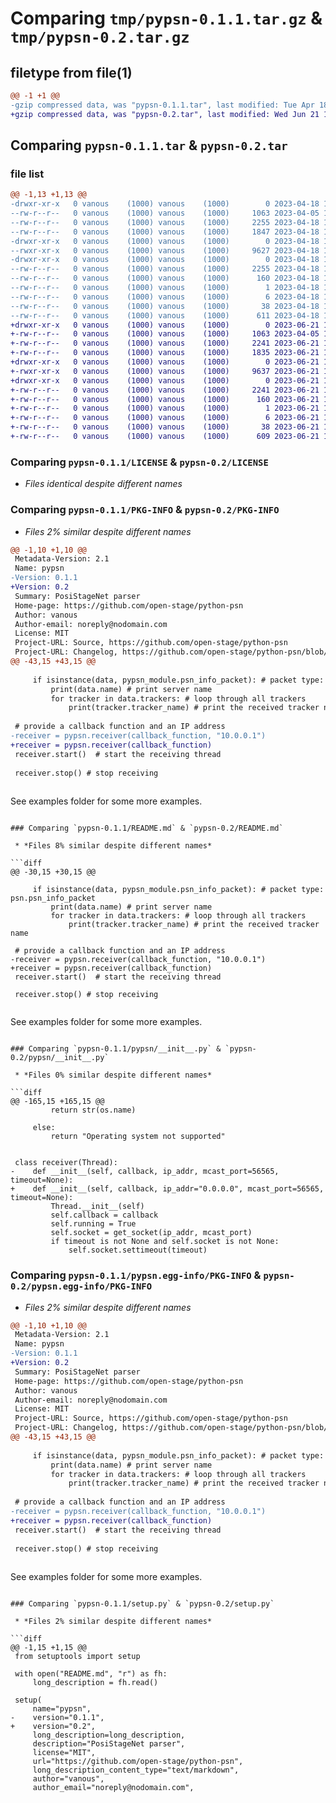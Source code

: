# Comparing `tmp/pypsn-0.1.1.tar.gz` & `tmp/pypsn-0.2.tar.gz`

## filetype from file(1)

```diff
@@ -1 +1 @@
-gzip compressed data, was "pypsn-0.1.1.tar", last modified: Tue Apr 18 12:02:00 2023, max compression
+gzip compressed data, was "pypsn-0.2.tar", last modified: Wed Jun 21 18:21:27 2023, max compression
```

## Comparing `pypsn-0.1.1.tar` & `pypsn-0.2.tar`

### file list

```diff
@@ -1,13 +1,13 @@
-drwxr-xr-x   0 vanous    (1000) vanous    (1000)        0 2023-04-18 12:02:00.553688 pypsn-0.1.1/
--rw-r--r--   0 vanous    (1000) vanous    (1000)     1063 2023-04-05 17:36:44.000000 pypsn-0.1.1/LICENSE
--rw-r--r--   0 vanous    (1000) vanous    (1000)     2255 2023-04-18 12:02:00.553688 pypsn-0.1.1/PKG-INFO
--rw-r--r--   0 vanous    (1000) vanous    (1000)     1847 2023-04-18 11:54:55.000000 pypsn-0.1.1/README.md
-drwxr-xr-x   0 vanous    (1000) vanous    (1000)        0 2023-04-18 12:02:00.553688 pypsn-0.1.1/pypsn/
--rwxr-xr-x   0 vanous    (1000) vanous    (1000)     9627 2023-04-18 11:58:57.000000 pypsn-0.1.1/pypsn/__init__.py
-drwxr-xr-x   0 vanous    (1000) vanous    (1000)        0 2023-04-18 12:02:00.553688 pypsn-0.1.1/pypsn.egg-info/
--rw-r--r--   0 vanous    (1000) vanous    (1000)     2255 2023-04-18 12:02:00.000000 pypsn-0.1.1/pypsn.egg-info/PKG-INFO
--rw-r--r--   0 vanous    (1000) vanous    (1000)      160 2023-04-18 12:02:00.000000 pypsn-0.1.1/pypsn.egg-info/SOURCES.txt
--rw-r--r--   0 vanous    (1000) vanous    (1000)        1 2023-04-18 12:02:00.000000 pypsn-0.1.1/pypsn.egg-info/dependency_links.txt
--rw-r--r--   0 vanous    (1000) vanous    (1000)        6 2023-04-18 12:02:00.000000 pypsn-0.1.1/pypsn.egg-info/top_level.txt
--rw-r--r--   0 vanous    (1000) vanous    (1000)       38 2023-04-18 12:02:00.553688 pypsn-0.1.1/setup.cfg
--rw-r--r--   0 vanous    (1000) vanous    (1000)      611 2023-04-18 11:52:07.000000 pypsn-0.1.1/setup.py
+drwxr-xr-x   0 vanous    (1000) vanous    (1000)        0 2023-06-21 18:21:27.256646 pypsn-0.2/
+-rw-r--r--   0 vanous    (1000) vanous    (1000)     1063 2023-04-05 17:36:44.000000 pypsn-0.2/LICENSE
+-rw-r--r--   0 vanous    (1000) vanous    (1000)     2241 2023-06-21 18:21:27.256646 pypsn-0.2/PKG-INFO
+-rw-r--r--   0 vanous    (1000) vanous    (1000)     1835 2023-06-21 18:03:36.000000 pypsn-0.2/README.md
+drwxr-xr-x   0 vanous    (1000) vanous    (1000)        0 2023-06-21 18:21:27.252646 pypsn-0.2/pypsn/
+-rwxr-xr-x   0 vanous    (1000) vanous    (1000)     9637 2023-06-21 18:03:13.000000 pypsn-0.2/pypsn/__init__.py
+drwxr-xr-x   0 vanous    (1000) vanous    (1000)        0 2023-06-21 18:21:27.256646 pypsn-0.2/pypsn.egg-info/
+-rw-r--r--   0 vanous    (1000) vanous    (1000)     2241 2023-06-21 18:21:27.000000 pypsn-0.2/pypsn.egg-info/PKG-INFO
+-rw-r--r--   0 vanous    (1000) vanous    (1000)      160 2023-06-21 18:21:27.000000 pypsn-0.2/pypsn.egg-info/SOURCES.txt
+-rw-r--r--   0 vanous    (1000) vanous    (1000)        1 2023-06-21 18:21:27.000000 pypsn-0.2/pypsn.egg-info/dependency_links.txt
+-rw-r--r--   0 vanous    (1000) vanous    (1000)        6 2023-06-21 18:21:27.000000 pypsn-0.2/pypsn.egg-info/top_level.txt
+-rw-r--r--   0 vanous    (1000) vanous    (1000)       38 2023-06-21 18:21:27.256646 pypsn-0.2/setup.cfg
+-rw-r--r--   0 vanous    (1000) vanous    (1000)      609 2023-06-21 18:09:36.000000 pypsn-0.2/setup.py
```

### Comparing `pypsn-0.1.1/LICENSE` & `pypsn-0.2/LICENSE`

 * *Files identical despite different names*

### Comparing `pypsn-0.1.1/PKG-INFO` & `pypsn-0.2/PKG-INFO`

 * *Files 2% similar despite different names*

```diff
@@ -1,10 +1,10 @@
 Metadata-Version: 2.1
 Name: pypsn
-Version: 0.1.1
+Version: 0.2
 Summary: PosiStageNet parser
 Home-page: https://github.com/open-stage/python-psn
 Author: vanous
 Author-email: noreply@nodomain.com
 License: MIT
 Project-URL: Source, https://github.com/open-stage/python-psn
 Project-URL: Changelog, https://github.com/open-stage/python-psn/blob/master/CHANGELOG.md
@@ -43,15 +43,15 @@
 
     if isinstance(data, pypsn_module.psn_info_packet): # packet type: psn.psn_info_packet
         print(data.name) # print server name
         for tracker in data.trackers: # loop through all trackers
             print(tracker.tracker_name) # print the received tracker name
 
 # provide a callback function and an IP address
-receiver = pypsn.receiver(callback_function, "10.0.0.1")
+receiver = pypsn.receiver(callback_function)
 receiver.start()  # start the receiving thread
 
 receiver.stop() # stop receiving
 
 ```
 See examples folder for some more examples.
```

### Comparing `pypsn-0.1.1/README.md` & `pypsn-0.2/README.md`

 * *Files 8% similar despite different names*

```diff
@@ -30,15 +30,15 @@
 
     if isinstance(data, pypsn_module.psn_info_packet): # packet type: psn.psn_info_packet
         print(data.name) # print server name
         for tracker in data.trackers: # loop through all trackers
             print(tracker.tracker_name) # print the received tracker name
 
 # provide a callback function and an IP address
-receiver = pypsn.receiver(callback_function, "10.0.0.1")
+receiver = pypsn.receiver(callback_function)
 receiver.start()  # start the receiving thread
 
 receiver.stop() # stop receiving
 
 ```
 See examples folder for some more examples.
```

### Comparing `pypsn-0.1.1/pypsn/__init__.py` & `pypsn-0.2/pypsn/__init__.py`

 * *Files 0% similar despite different names*

```diff
@@ -165,15 +165,15 @@
         return str(os.name)
 
     else:
         return "Operating system not supported"
 
 
 class receiver(Thread):
-    def __init__(self, callback, ip_addr, mcast_port=56565, timeout=None):
+    def __init__(self, callback, ip_addr="0.0.0.0", mcast_port=56565, timeout=None):
         Thread.__init__(self)
         self.callback = callback
         self.running = True
         self.socket = get_socket(ip_addr, mcast_port)
         if timeout is not None and self.socket is not None:
             self.socket.settimeout(timeout)
```

### Comparing `pypsn-0.1.1/pypsn.egg-info/PKG-INFO` & `pypsn-0.2/pypsn.egg-info/PKG-INFO`

 * *Files 2% similar despite different names*

```diff
@@ -1,10 +1,10 @@
 Metadata-Version: 2.1
 Name: pypsn
-Version: 0.1.1
+Version: 0.2
 Summary: PosiStageNet parser
 Home-page: https://github.com/open-stage/python-psn
 Author: vanous
 Author-email: noreply@nodomain.com
 License: MIT
 Project-URL: Source, https://github.com/open-stage/python-psn
 Project-URL: Changelog, https://github.com/open-stage/python-psn/blob/master/CHANGELOG.md
@@ -43,15 +43,15 @@
 
     if isinstance(data, pypsn_module.psn_info_packet): # packet type: psn.psn_info_packet
         print(data.name) # print server name
         for tracker in data.trackers: # loop through all trackers
             print(tracker.tracker_name) # print the received tracker name
 
 # provide a callback function and an IP address
-receiver = pypsn.receiver(callback_function, "10.0.0.1")
+receiver = pypsn.receiver(callback_function)
 receiver.start()  # start the receiving thread
 
 receiver.stop() # stop receiving
 
 ```
 See examples folder for some more examples.
```

### Comparing `pypsn-0.1.1/setup.py` & `pypsn-0.2/setup.py`

 * *Files 2% similar despite different names*

```diff
@@ -1,15 +1,15 @@
 from setuptools import setup
 
 with open("README.md", "r") as fh:
     long_description = fh.read()
 
 setup(
     name="pypsn",
-    version="0.1.1",
+    version="0.2",
     long_description=long_description,
     description="PosiStageNet parser",
     license="MIT",
     url="https://github.com/open-stage/python-psn",
     long_description_content_type="text/markdown",
     author="vanous",
     author_email="noreply@nodomain.com",
```

